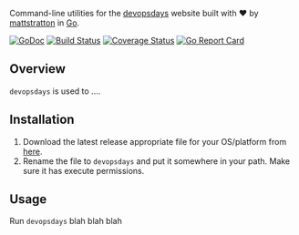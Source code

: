 Command-line utilities for the [devopsdays](https://www.devopsdays.org) website built with :heart: by [mattstratton](https://github.com/mattstratton) in [Go](https://golang.org/).

[![GoDoc](https://godoc.org/github.com/mattstratton/devopsdays?status.svg)](https://godoc.org/github.com/mattstratton/devopsdays)
[![Build Status](https://travis-ci.org/mattstratton/devopsdays.svg?branch=master)](https://travis-ci.org/mattstratton/devopsdays)
[![Coverage Status](https://coveralls.io/repos/github/mattstratton/devopsdays/badge.svg?branch=master)](https://coveralls.io/github/mattstratton/devopsdays?branch=master)
[![Go Report Card](https://goreportcard.com/badge/github.com/mattstratton/devopsdays)](https://goreportcard.com/report/github.com/mattstratton/devopsdays)

## Overview

`devopsdays` is used to ....

## Installation

1. Download the latest release appropriate file for your OS/platform from [here](https://github.com/mattstratton/devopsdays/releases).
2. Rename the file to `devopsdays` and put it somewhere in your path. Make sure it has execute permissions.

## Usage

Run `devopsdays` blah blah blah
